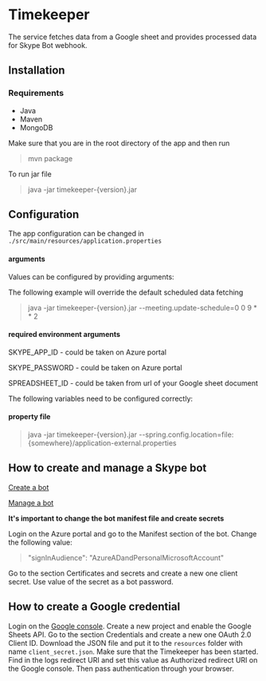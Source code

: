# Timekeeper

The service fetches data from a Google sheet and provides processed data for Skype Bot webhook.

## Installation

### Requirements

* Java
* Maven
* MongoDB

Make sure that you are in the root directory of the app and then run

> mvn package
 
To run jar file

>java -jar timekeeper-{version}.jar

## Configuration 

The app configuration can be changed in `./src/main/resources/application.properties`

#### arguments

Values can be configured by providing arguments:

The following example will override the default scheduled data fetching 

>java -jar timekeeper-{version}.jar --meeting.update-schedule=0 0 9 * * 2

#### required environment arguments

SKYPE_APP_ID - could be taken on Azure portal

SKYPE_PASSWORD - could be taken on Azure portal

SPREADSHEET_ID - could be taken from url of your Google sheet document

The following variables need to be configured correctly:

#### property file

> java -jar timekeeper-{version}.jar --spring.config.location=file:{somewhere}/application-external.properties
 
## How to create and manage a Skype bot

[Create a bot](https://dev.botframework.com/bots)

[Manage a bot](https://portal.azure.com/)

**It's important to change the bot manifest file and create secrets**

Login on the Azure portal and go to the Manifest section of the bot. Change the following value:

> "signInAudience": "AzureADandPersonalMicrosoftAccount"
 
Go to the section Certificates and secrets and create a new one client secret. Use value of the secret as a bot password. 

## How to create a Google credential

Login on the [Google console](https://console.cloud.google.com/). Create a new project and enable the Google Sheets API.
Go to the section Credentials and create a new one OAuth 2.0 Client ID. Download the JSON file and put it to the `resources` 
folder with name `client_secret.json`. Make sure that the Timekeeper has been started. Find in the logs redirect URI and
set this value as Authorized redirect URI on the Google console. Then pass authentication through your browser.
